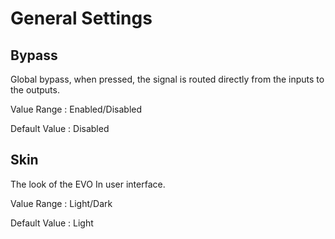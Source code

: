 # General Settings

## Bypass

Global bypass, when pressed, the signal is routed directly from the inputs to the outputs.

Value Range : Enabled/Disabled

Default Value : Disabled

## Skin

The look of the EVO In user interface.

Value Range : Light/Dark

Default Value : Light
